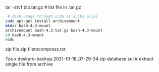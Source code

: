 
tar -ztvf bip.tar.gz # list file in .tar.gz


```bash
 # disk usage through ncdu or ducks alias
sudo apt-get install archivemount
mkdir bash-4.3-mount
archivemount bash-4.3.tar.gz bash-4.3-mount
cd bash-4.3-mount
ncdu
```
zip file.zip filetocompress.txt

7za x deskpro-backup.2021-10-18_07-29-34.zip database.sql # extract single file from archive
